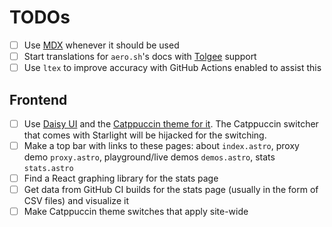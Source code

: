 # TODOs

- [ ] Use [MDX](https://mdxjs.com) whenever it should be used
- [ ] Start translations for `aero.sh`'s docs with [Tolgee](https://tolgee.io) support
- [ ] Use `ltex` to improve accuracy with GitHub Actions enabled to assist this

## Frontend

- [ ] Use [Daisy UI](https://daisyui.com) and the [Catppuccin theme for it](https://github.com/midiidev/catppuccin-daisyui). The Catppuccin switcher that comes with Starlight will be hijacked for the switching.
- [ ] Make a top bar with links to these pages: about `index.astro`, proxy demo `proxy.astro`, playground/live demos `demos.astro`, stats `stats.astro`
- [ ] Find a React graphing library for the stats page
- [ ] Get data from GitHub CI builds for the stats page (usually in the form of CSV files) and visualize it
- [ ] Make Catppuccin theme switches that apply site-wide
